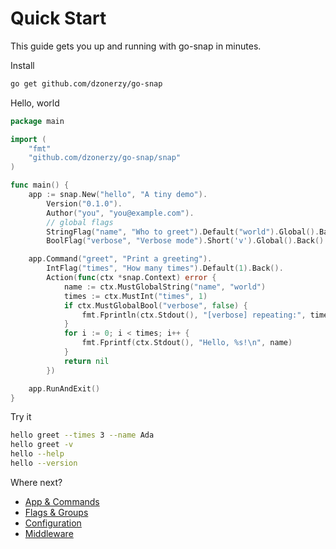 # Quick Start

This guide gets you up and running with go-snap in minutes.

Install
```bash
go get github.com/dzonerzy/go-snap
```

Hello, world
```go
package main

import (
    "fmt"
    "github.com/dzonerzy/go-snap/snap"
)

func main() {
    app := snap.New("hello", "A tiny demo").
        Version("0.1.0").
        Author("you", "you@example.com").
        // global flags
        StringFlag("name", "Who to greet").Default("world").Global().Back().
        BoolFlag("verbose", "Verbose mode").Short('v').Global().Back()

    app.Command("greet", "Print a greeting").
        IntFlag("times", "How many times").Default(1).Back().
        Action(func(ctx *snap.Context) error {
            name := ctx.MustGlobalString("name", "world")
            times := ctx.MustInt("times", 1)
            if ctx.MustGlobalBool("verbose", false) {
                fmt.Fprintln(ctx.Stdout(), "[verbose] repeating:", times)
            }
            for i := 0; i < times; i++ {
                fmt.Fprintf(ctx.Stdout(), "Hello, %s!\n", name)
            }
            return nil
        })

    app.RunAndExit()
}
```

Try it
```bash
hello greet --times 3 --name Ada
hello greet -v
hello --help
hello --version
```

Where next?
- [App & Commands](./app-and-commands.md)
- [Flags & Groups](./flags-and-groups.md)
- [Configuration](./configuration.md)
- [Middleware](./middleware.md)
